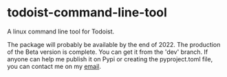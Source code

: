 # todoist-command-line-tool
A linux command line tool for Todoist.

The package will probably be available by the end of 2022. The production of the Beta version is complete. You can get it from the 'dev' branch.
If anyone can help me publish it on Pypi or creating the pyproject.toml file, you can contact me on my [email](mailto:nityapatel19@gmail.com).
